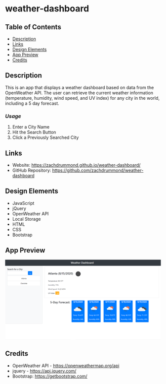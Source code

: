 # weather-dashboard

## Table of Contents
* [Description](#Description)
* [Links](#Links)
* [Design Elements](#Design-Elements)
* [App Preview](#App-Preview)
* [Credits](#Credits)

## Description
This is an app that displays a weather dashboard based on data from the OpenWeather API. The user can retrieve the current weather information (temperature, humidity, wind speed, and UV index) for any city in the world, including a 5 day forecast.

### *Usage*
1. Enter a City Name
2. Hit the Search Button
3. Click a Previously Searched City

## Links
* Website: https://zachdrummond.github.io/weather-dashboard/
* GitHub Repository: https://github.com/zachdrummond/weather-dashboard

## Design Elements
* JavaScript
* jQuery
* OpenWeather API
* Local Storage
* HTML
* CSS
* Bootstrap

## App Preview
![Screenshot](weatherDashboard.png)

## Credits
* OpenWeather API - https://openweathermap.org/api
* jquery - https://api.jquery.com/
* Bootstrap: https://getbootstrap.com/